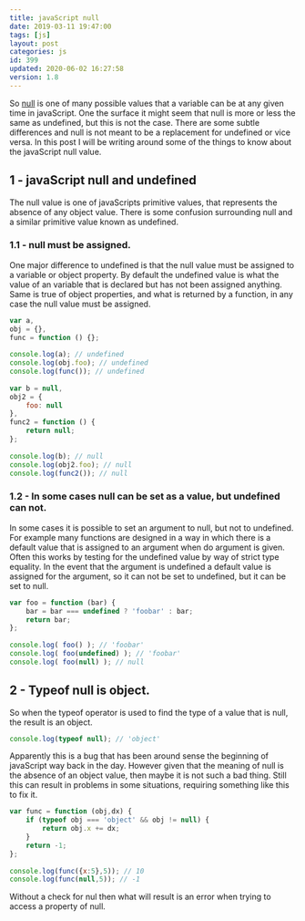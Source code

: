 ```yaml
---
title: javaScript null
date: 2019-03-11 19:47:00
tags: [js]
layout: post
categories: js
id: 399
updated: 2020-06-02 16:27:58
version: 1.8
---
```


So [null](https://developer.mozilla.org/en-US/docs/Web/JavaScript/Reference/Global_Objects/null) is one of many possible values that a variable can be at any given time in javaScript. One the surface it might seem that null is more or less the same as undefined, but this is not the case. There are some subtle differences and null is not meant to be a replacement for undefined or vice versa. In this post I will be writing around some of the things to know about the javaScript null value.

<!-- more -->

## 1 - javaScript null and undefined

The null value is one of javaScripts primitive values, that represents the absence of any object value. There is some confusion surrounding null and a similar primitive value known as undefined.

### 1.1 - null must be assigned.

One major difference to undefined is that the null value must be assigned to a variable or object property. By default the undefined value is what the value of an variable that is declared but has not been assigned anything. Same is true of object properties, and what is returned by a function, in any case the null value must be assigned.

```js
var a,
obj = {},
func = function () {};
 
console.log(a); // undefined
console.log(obj.foo); // undefined
console.log(func()); // undefined
 
var b = null,
obj2 = {
    foo: null
},
func2 = function () {
    return null;
};
 
console.log(b); // null
console.log(obj2.foo); // null
console.log(func2()); // null
```

### 1.2 - In some cases null can be set as a value, but undefined can not.

In some cases it is possible to set an argument to null, but not to undefined. For example many functions are designed in a way in which there is a default value that is assigned to an argument when do argument is given. Often this works by testing for the undefined value by way of strict type equality. In the event that the argument is undefined a default value is assigned for the argument, so it can not be set to undefined, but it can be set to null.

```js
var foo = function (bar) {
    bar = bar === undefined ? 'foobar' : bar;
    return bar;
};
 
console.log( foo() ); // 'foobar'
console.log( foo(undefined) ); // 'foobar'
console.log( foo(null) ); // null
```

## 2 - Typeof null is object.

So when the typeof operator is used to find the type of a value that is null, the result is an object.

```js
console.log(typeof null); // 'object'
```

Apparently this is a bug that has been around sense the beginning of javaScript way back in the day. However given that the meaning of null is the absence of an object value, then maybe it is not such a bad thing. Still this can result in problems in some situations, requiring something like this to fix it.

```js
var func = function (obj,dx) {
    if (typeof obj === 'object' && obj != null) {
        return obj.x += dx;
    }
    return -1;
};
 
console.log(func({x:5},5)); // 10
console.log(func(null,5)); // -1
```

Without a check for nul then what will result is an error when trying to access a property of null.